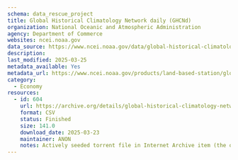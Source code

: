 ```yaml
---
schema: data_rescue_project 
title: Global Historical Climatology Network daily (GHCNd)
organization: National Oceanic and Atmospheric Administration
agency: Department of Commerce
websites: ncei.noaa.gov
data_source: https://www.ncei.noaa.gov/data/global-historical-climatology-network-daily/
description: 
last_modified: 2025-03-25
metadata_available: Yes
metadata_url: https://www.ncei.noaa.gov/products/land-based-station/global-historical-climatology-network-daily
category:
  - Economy
resources:
  - id: 604
    url: https://archive.org/details/global-historical-climatology-network-daily
    format: CSV
    status: Finished
    size: 141.0
    download_date: 2025-03-23
    maintainer: ANON
    notes: Actively seeded torrent file in Internet Archive item (the one without _archive).  Direct file upload in progress.
---
```

